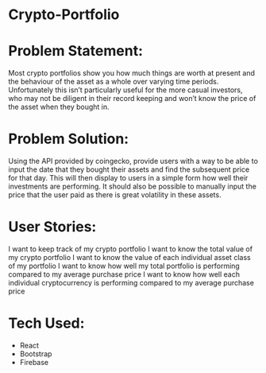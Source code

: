 # Crypto-Portfolio

# Problem Statement:
Most crypto portfolios show you how much things are worth at present and the behaviour of the asset as a whole over varying time periods. Unfortunately this isn’t particularly useful for the more casual investors, who may not be diligent in their record keeping and won’t know the price of the asset when they bought in.

# Problem Solution:
Using the API provided by coingecko, provide users with a way to be able to input the date that they bought their assets and find the subsequent price for that day. This will then display to users in a simple form how well their investments are performing. It should also be possible to manually input the price that the user paid as there is great volatility in these assets.


# User Stories:
I want to keep track of my crypto portfolio
I want to know the total value of my crypto portfolio
I want to know the value of each individual asset class of my portfolio
I want to know how well my total portfolio is performing compared to my average purchase price
I want to know how well each individual cryptocurrency is performing compared to my average purchase price


# Tech Used:
- React
- Bootstrap
- Firebase
